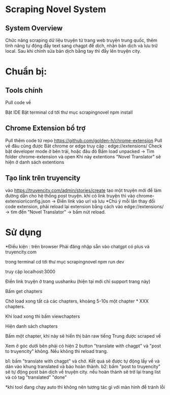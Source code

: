 # Scraping Novel System

## System Overview

Chức năng scraping dữ liệu truyện từ trang web truyện trung quốc, thêm tính năng tự động đẩy text sang chagpt để dịch, nhận bản dịch và lưu trữ local. Sau khi chỉnh sửa bản dịch bằng tay thì đẩy lên truyện city.

# Chuẩn bị:
## Tools chính
Pull code về

Bật IDE
Bật terminal
cd tới thư mục scrapingnovel
npm install

## Chrome Extension bổ trợ
Pull thêm code từ repo https://github.com/golden-h/chrome-extension
Pull về đâu cũng được
Bât chrome or edge
truy cập :  edge://extensions/
Check bật developer mode ở bên trái, hoặc đâu đó
Bấm load unpacked -> Tìm folder chrome-extension và open
Khi này extentions "Novel Translator" sẽ hiện ở danh sách extentions 

## Tạo link trên truyencity
vào https://truyencity.com/admin/stories/create
tạo một truyện mới để làm đường dẫn cho hệ thống post truyện.
khi có link truyện thì vào chrome-extension\config.json -> Điền link vào url và lưu
*Chú ý mỗi lần thay đổi code extension, phải reload lại extension bằng cách vào edge://extensions/ -> tìm đến "Novel Translator" -> bấm nút reload.

# Sử dụng
*Điều kiện : trên browser Phải đăng nhập sẵn vào chatgpt có plus và truyencity.com


trong terminal cd tới thư mục scrapingnovel
npm run dev

truy cập localhost:3000

Điền link truyện ở trang uushanku (hiện tại mới chỉ support trang này)

Bấm get chapters

Chờ load xong tất cả các chapters, khoảng 5-10s một chapter * XXX chapters.

Khi load xong thì bấm vỉewchapters

Hiện danh sách chapters

Bấm một chapter, khi này sẽ hiển thị bản raw tiếng Trung được scraped về

Xem ở góc dưới bên phải có hiện 2 button "translate with chagpt" và "post to truyencity" không. Nếu không thì reload trang.

b1: bấm "translate with chagpt" và chờ. Kết quá sẽ được tự động lấy về và dán vào khung translated và báo hoàn thành.
b2: bấm "post to truyencity"  sẽ tự động post bản dịch về truyện city. nếu hoàn thành sẽ trở lại trang list và có tag "translated" "done"

*khi tool đang chạy auto thì không nên tương tác gì với màn hình để tránh lỗi